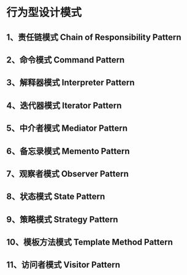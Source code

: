 # 行为型设计模式
## 1、责任链模式 Chain of Responsibility Pattern
## 2、命令模式 Command Pattern
## 3、解释器模式 Interpreter Pattern
## 4、迭代器模式 Iterator Pattern
## 5、中介者模式 Mediator Pattern
## 6、备忘录模式 Memento Pattern
## 7、观察者模式 Observer Pattern
## 8、状态模式 State Pattern
## 9、策略模式 Strategy Pattern
## 10、模板方法模式 Template Method Pattern
## 11、访问者模式 Visitor Pattern

